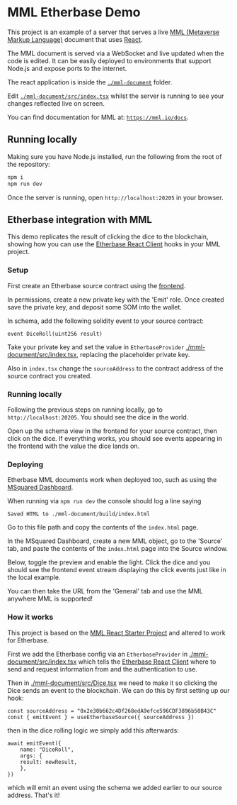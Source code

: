 # MML Etherbase Demo

This project is an example of a server that serves a live
[MML (Metaverse Markup Language)](https://mml.io/) document that uses [React](https://react.dev/).

The MML document is served via a WebSocket and live updated when the code is edited. It can be easily deployed to 
environments that support Node.js and expose ports to the internet.

The react application is inside the [`./mml-document`](./mml-document) folder. 

Edit [`./mml-document/src/index.tsx`](./mml-document/src/index.tsx) whilst the server is running to see your changes reflected live on screen. 

You can find documentation for MML at: 
[`https://mml.io/docs`](https://mml.io/docs).

## Running locally
Making sure you have Node.js installed, run the following from the root of the repository:

```bash
npm i
npm run dev
```

Once the server is running, open `http://localhost:20205` in your browser.

## Etherbase integration with MML

This demo replicates the result of clicking the dice to the blockchain, showing how you can use the [Etherbase React Client](https://www.npmjs.com/package/@msquared/etherbase-client) hooks in your MML project.

### Setup

First create an Etherbase source contract using the [frontend](https://etherbase-demo-frontend-496683047294.europe-west2.run.app/sources).

In permissions, create a new private key with the 'Emit' role. Once created save the private key, and deposit some SOM into the wallet.

In schema, add the following solidity event to your source contract:

```solidity
event DiceRoll(uint256 result)
```

Take your private key and set the value in `EtherbaseProvider` [./mml-document/src/index.tsx](./mml-document/src/index.tsx), replacing the placeholder private key.

Also in `index.tsx` change the `sourceAddress` to the contract address of the source contract you created.

### Running locally

Following the previous steps on running locally, go to `http://localhost:20205`. You should see the dice in the world.

Open up the schema view in the frontend for your source contract, then click on the dice. If everything works, you should see events appearing in the frontend with the value the dice lands on.

### Deploying

Etherbase MML documents work when deployed too, such as using the [MSquared Dashboard](https://dash.msquared.io/).

When running via `npm run dev` the console should log a line saying

```
Saved HTML to ./mml-document/build/index.html
```
Go to this file path and copy the contents of the `index.html` page.

In the MSquared Dashboard, create a new MML object, go to the 'Source' tab, and paste the contents of the `index.html` page into the Source window.

Below, toggle the preview and enable the light. Click the dice and you should see the frontend event stream displaying the click events just like in the local example.

You can then take the URL from the 'General' tab and use the MML anywhere MML is supported!

### How it works

This project is based on the [MML React Starter Project](https://github.com/mml-io/mml-react-starter-project) and altered to work for Etherbase.

First we add the Etherbase config via an `EtherbaseProvider` in [./mml-document/src/index.tsx](./mml-document/src/index.tsx) which tells the [Etherbase React Client](https://www.npmjs.com/package/@msquared/etherbase-client) where to send and request information from and the authentication to use.

Then in [./mml-document/src/Dice.tsx](./mml-document/src/Dice.tsx) we need to make it so clicking the Dice sends an event to the blockchain. We can do this by first setting up our hook:

```tsx
const sourceAddress = "0x2e30b662c4Df268edA9efce596CDF3896b50B43C"
const { emitEvent } = useEtherbaseSource({ sourceAddress })
```

then in the dice rolling logic we simply add this afterwards:

```tsx
await emitEvent({
    name: "DiceRoll",
    args: {
    result: newResult,
    },
})
```

which will emit an event using the schema we added earlier to our source address. That's it!